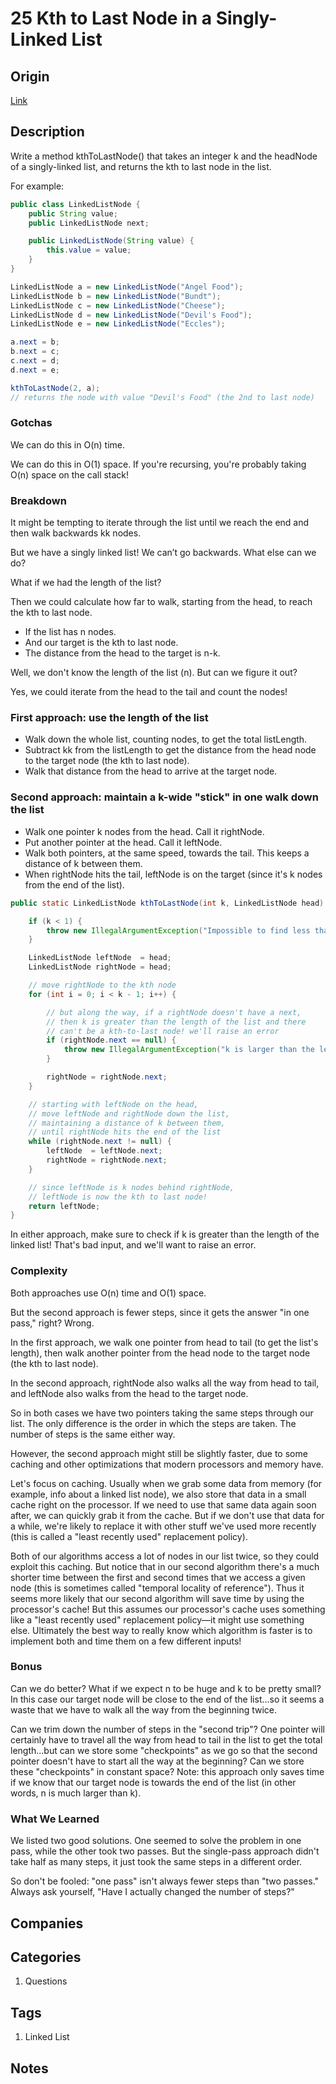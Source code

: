 # 25 Kth to Last Node in a Singly-Linked List

## Origin

[Link](https://www.interviewcake.com/question/java/kth-to-last-node-in-singly-linked-list)

## Description

Write a method kthToLastNode() that takes an integer k and the headNode of a singly-linked list, and returns the kth to last node in the list.

For example:

```java
public class LinkedListNode {
    public String value;
    public LinkedListNode next;

    public LinkedListNode(String value) {
        this.value = value;
    }
}

LinkedListNode a = new LinkedListNode("Angel Food");
LinkedListNode b = new LinkedListNode("Bundt");
LinkedListNode c = new LinkedListNode("Cheese");
LinkedListNode d = new LinkedListNode("Devil's Food");
LinkedListNode e = new LinkedListNode("Eccles");

a.next = b;
b.next = c;
c.next = d;
d.next = e;

kthToLastNode(2, a);
// returns the node with value "Devil's Food" (the 2nd to last node)
```

### Gotchas

We can do this in O(n) time.

We can do this in O(1) space. If you're recursing, you're probably taking O(n) space on the call stack!

### Breakdown

It might be tempting to iterate through the list until we reach the end and then walk backwards kk nodes.

But we have a singly linked list! We can’t go backwards. What else can we do?

What if we had the length of the list?

Then we could calculate how far to walk, starting from the head, to reach the kth to last node.

* If the list has n nodes.
* And our target is the kth to last node.
* The distance from the head to the target is n-k.

Well, we don't know the length of the list (n). But can we figure it out?

Yes, we could iterate from the head to the tail and count the nodes!

### First approach: use the length of the list

* Walk down the whole list, counting nodes, to get the total listLength.
* Subtract kk from the listLength to get the distance from the head node to the target node (the kth to last node).
* Walk that distance from the head to arrive at the target node.

### Second approach: maintain a k-wide "stick" in one walk down the list

* Walk one pointer k nodes from the head. Call it rightNode.
* Put another pointer at the head. Call it leftNode.
* Walk both pointers, at the same speed, towards the tail. This keeps a distance of k between them.
* When rightNode hits the tail, leftNode is on the target (since it's k nodes from the end of the list).

```java
public static LinkedListNode kthToLastNode(int k, LinkedListNode head) {

    if (k < 1) {
        throw new IllegalArgumentException("Impossible to find less than first to last node: " + k);
    }

    LinkedListNode leftNode  = head;
    LinkedListNode rightNode = head;

    // move rightNode to the kth node
    for (int i = 0; i < k - 1; i++) {

        // but along the way, if a rightNode doesn't have a next,
        // then k is greater than the length of the list and there
        // can't be a kth-to-last node! we'll raise an error
        if (rightNode.next == null) {
            throw new IllegalArgumentException("k is larger than the length of the linked list: " + k);
        }

        rightNode = rightNode.next;
    }

    // starting with leftNode on the head,
    // move leftNode and rightNode down the list,
    // maintaining a distance of k between them,
    // until rightNode hits the end of the list
    while (rightNode.next != null) {
        leftNode  = leftNode.next;
        rightNode = rightNode.next;
    }

    // since leftNode is k nodes behind rightNode,
    // leftNode is now the kth to last node!
    return leftNode;
}
```

In either approach, make sure to check if k is greater than the length of the linked list! That's bad input, and we'll want to raise an error.

### Complexity

Both approaches use O(n) time and O(1) space.

But the second approach is fewer steps, since it gets the answer "in one pass," right? Wrong.

In the first approach, we walk one pointer from head to tail (to get the list's length), then walk another pointer from the head node to the target node (the kth to last node).

In the second approach, rightNode also walks all the way from head to tail, and leftNode also walks from the head to the target node.

So in both cases we have two pointers taking the same steps through our list. The only difference is the order in which the steps are taken. The number of steps is the same either way.

However, the second approach might still be slightly faster, due to some caching and other optimizations that modern processors and memory have.

Let's focus on caching. Usually when we grab some data from memory (for example, info about a linked list node), we also store that data in a small cache right on the processor. If we need to use that same data again soon after, we can quickly grab it from the cache. But if we don't use that data for a while, we're likely to replace it with other stuff we've used more recently (this is called a "least recently used" replacement policy).

Both of our algorithms access a lot of nodes in our list twice, so they could exploit this caching. But notice that in our second algorithm there's a much shorter time between the first and second times that we access a given node (this is sometimes called "temporal locality of reference"). Thus it seems more likely that our second algorithm will save time by using the processor's cache! But this assumes our processor's cache uses something like a "least recently used" replacement policy—it might use something else. Ultimately the best way to really know which algorithm is faster is to implement both and time them on a few different inputs!

### Bonus

Can we do better? What if we expect n to be huge and k to be pretty small? In this case our target node will be close to the end of the list...so it seems a waste that we have to walk all the way from the beginning twice.

Can we trim down the number of steps in the "second trip"? One pointer will certainly have to travel all the way from head to tail in the list to get the total length...but can we store some "checkpoints" as we go so that the second pointer doesn't have to start all the way at the beginning? Can we store these "checkpoints" in constant space? Note: this approach only saves time if we know that our target node is towards the end of the list (in other words, n is much larger than k).

### What We Learned

We listed two good solutions. One seemed to solve the problem in one pass, while the other took two passes. But the single-pass approach didn't take half as many steps, it just took the same steps in a different order.

So don't be fooled: "one pass" isn't always fewer steps than "two passes." Always ask yourself, "Have I actually changed the number of steps?"

## Companies

## Categories

1. Questions

## Tags

1. Linked List

## Notes